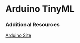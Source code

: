 # Arduino TinyML
### Additional Resources
[Arduino Site](https://docs.arduino.cc/tutorials/nano-33-ble-sense/get-started-with-machine-learning)
